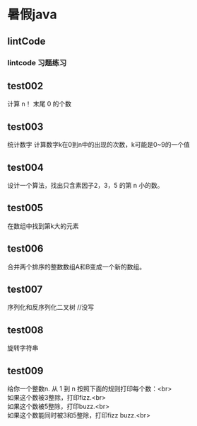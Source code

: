 暑假java
========

lintCode 
-------
### lintcode 习题练习
## test002
计算  n！ 末尾 0 的个数

## test003
 统计数字
计算数字k在0到n中的出现的次数，k可能是0~9的一个值

## test004
设计一个算法，找出只含素因子2，3，5 的第 n 小的数。

## test005
在数组中找到第k大的元素

## test006
合并两个排序的整数数组A和B变成一个新的数组。

## test007
序列化和反序列化二叉树     //没写

## test008
旋转字符串

## test009
给你一个整数n. 从 1 到 n 按照下面的规则打印每个数：\<br>  
如果这个数被3整除，打印fizz.\<br>  
如果这个数被5整除，打印buzz.\<br>  
如果这个数能同时被3和5整除，打印fizz buzz.\<br>  

